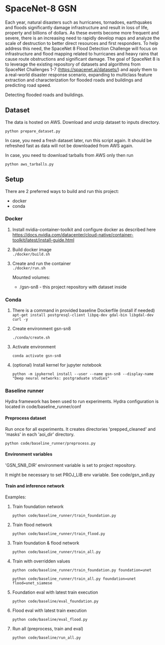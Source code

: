 # SpaceNet-8 GSN
Each year, natural disasters such as hurricanes, tornadoes, earthquakes and floods significantly damage infrastructure and result in loss of life, property and billions of dollars. As these events become more frequent and severe, there is an increasing need to rapidly develop maps and analyze the scale of destruction to better direct resources and first responders. To help address this need, the SpaceNet 8 Flood Detection Challenge will focus on infrastructure and flood mapping related to hurricanes and heavy rains that cause route obstructions and significant damage. The goal of SpaceNet 8 is to leverage the existing repository of datasets and algorithms from SpaceNet Challenges 1-7 (https://spacenet.ai/datasets/) and apply them to a real-world disaster response scenario, expanding to multiclass feature extraction and characterization for flooded roads and buildings and predicting road speed.

Detecting flooded roads and buildings.

## Dataset

The data is hosted on AWS. Download and unzip dataset to inputs directory.

`python prepare_dataset.py`

In case, you need a fresh dataset later, run this script again. 
It should be refreshed fast as data will not be downloaded from AWS again. 

In case, you need to download tarballs from AWS only then run  

`python aws_tarballs.py`

## Setup
There are 2 preferred ways to build and run this project:  
- docker
- conda
  
### Docker

1. Install nvidia-container-toolkit and configure docker as described here
   https://docs.nvidia.com/datacenter/cloud-native/container-toolkit/latest/install-guide.html

2. Build docker image  
`./docker/build.sh`

3. Create and run the container  
`./docker/run.sh`

    Mounted volumes:
   - /gsn-sn8 - this project repository with dataset inside

### Conda

1. There is a command in provided baseline Dockerfile (install if needed)
`apt-get install postgresql-client libpq-dev gdal-bin libgdal-dev curl -y`

2. Create environment gsn-sn8

   `./conda/create.sh`

3. Activate environment

   `conda activate gsn-sn8`

4. (optional) Install kernel for jupyter notebook

   `python -m ipykernel install --user --name gsn-sn8 --display-name "Deep neural networks: postgraduate studies"`

### Baseline runner

Hydra framework has been used to run experiments.
Hydra configuration is located in code/baseline_runner/conf 

#### Preprocess dataset
Run once for all experiments. 
It creates directories 'prepped_cleaned' and 'masks' in each 'aoi_dir' directory.

 `python code/baseline_runner/preprocess.py`

#### Environment variables

'GSN_SN8_DIR' environment variable is set to project repository.

It might be necessary to set PROJ_LIB env variable. See code/gsn_sn8.py

#### Train and inference network

Examples:
1. Train foundation network

    `python code/baseline_runner/train_foundation.py`

2. Train flood network

   `python code/baseline_runner/train_flood.py`

3. Train foundation & flood network

   `python code/baseline_runner/train_all.py`

4. Train with overridden values
 
   `python code/baseline_runner/train_foundation.py foundation=unet`

   `python code/baseline_runner/train_all.py foundation=unet flood=unet_siamese`

5. Foundation eval with latest train execution

   `python code/baseline/eval_foundation.py`

6. Flood eval with latest train execution

   `python code/baseline/eval_flood.py`

7. Run all (preprocess, train and eval)

   `python code/baseline/run_all.py`


